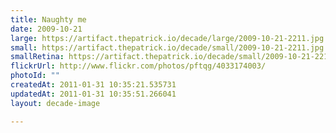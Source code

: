 ```yaml
---
title: Naughty me
date: 2009-10-21
large: https://artifact.thepatrick.io/decade/large/2009-10-21-2211.jpg
small: https://artifact.thepatrick.io/decade/small/2009-10-21-2211.jpg
smallRetina: https://artifact.thepatrick.io/decade/small/2009-10-21-2211@2x.jpg
flickrUrl: http://www.flickr.com/photos/pftqg/4033174003/
photoId: ""
createdAt: 2011-01-31 10:35:21.535731
updatedAt: 2011-01-31 10:35:51.266041
layout: decade-image

---
```


